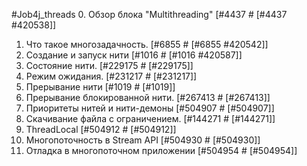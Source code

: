 #Job4j_threads
0. Обзор блока "Multithreading" [#4437 # [#4437 #420538]]
1. Что такое многозадачность. [#6855 # [#6855 #420542]]
2. Создание и запуск нити [#1016 # [#1016 #420587]]
3. Состояние нити. [#229175 # [#229175]]
4. Режим ожидания. [#231217 # [#231217]]
5. Прерывание нити [#1019 # [#1019]]
6. Прерывание блокированной нити. [#267413 # [#267413]]
7. Приоритеты нитей и нити-демоны [#504907 # [#504907]]
8. Скачивание файла с ограничением. [#144271 # [#144271]]
9. ThreadLocal [#504912 # [#504912]]
10. Многопоточность в Stream API [#504930 # [#504930]]
11. Отладка в многопоточном приложении [#504954 # [#504954]]